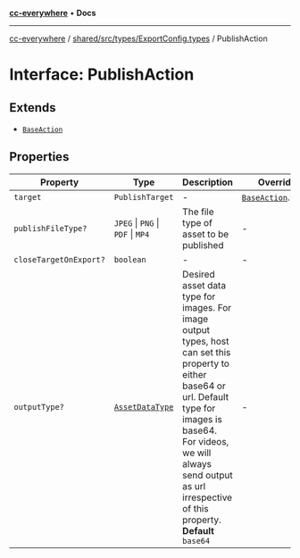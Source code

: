 [**cc-everywhere**](../../../../../index.md) • **Docs**

***

[cc-everywhere](../../../../../index.md) / [shared/src/types/ExportConfig.types](../index.md) / PublishAction

# Interface: PublishAction

## Extends

- [`BaseAction`](BaseAction.md)

## Properties

| Property | Type | Description | Overrides |
| ------ | ------ | ------ | ------ |
| `target` | `PublishTarget` | - | [`BaseAction`](BaseAction.md).`target` |
| `publishFileType?` | `JPEG` \| `PNG` \| `PDF` \| `MP4` | The file type of asset to be published | - |
| `closeTargetOnExport?` | `boolean` | - | - |
| `outputType?` | [`AssetDataType`](../../Asset.types/enumerations/AssetDataType.md) | Desired asset data type for images. For image output types, host can set this property to either base64 or url. Default type for images is base64. For videos, we will always send output as url irrespective of this property. **Default** `base64` | - |
